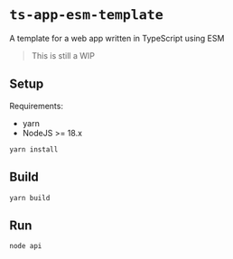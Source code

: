 # `ts-app-esm-template`

A template for a web app written in TypeScript using ESM

> This is still a WIP

## Setup

Requirements:
* yarn
* NodeJS >= 18.x

```
yarn install
```

## Build

```
yarn build
```

## Run

```
node api
```
